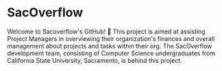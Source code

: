 # SacOverflow
Welcome to Sacoverflow's GitHub! 🚀 This project is aimed at assisting Project Managers in overviewing their organization's finances and overall management about projects and tasks within their org. The SacOverflow development team, consisting of Computer Science undergraduates from California State University, Sacramento, is behind this project.
